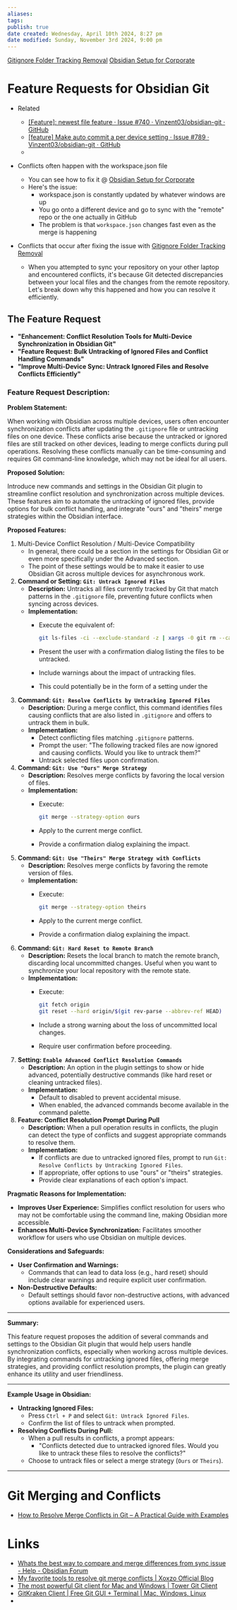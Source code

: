 ```yaml
---
aliases: 
tags: 
publish: true
date created: Wednesday, April 10th 2024, 8:27 pm
date modified: Sunday, November 3rd 2024, 9:00 pm
---
```


[Gitignore Folder Tracking Removal](../../../📁%2021%20-%20Development/Git/Gitignore%20Folder%20Tracking%20Removal/Gitignore%20Folder%20Tracking%20Removal.md)
[Obsidian Setup for Corporate](../../Obsidian%20Setup%20for%20Corporate/Obsidian%20Setup%20for%20Corporate.md)

# Feature Requests for Obsidian Git

- Related
	- [[Feature]: newest file feature · Issue #740 · Vinzent03/obsidian-git · GitHub](https://github.com/Vinzent03/obsidian-git/issues/740)
	- [[feature] Make auto commit a per device setting · Issue #789 · Vinzent03/obsidian-git · GitHub](https://github.com/Vinzent03/obsidian-git/issues/789)
	- 

- Conflicts often happen with the workspace.json file
	- You can see how to fix it @ [Obsidian Setup for Corporate](../../Obsidian%20Setup%20for%20Corporate/Obsidian%20Setup%20for%20Corporate.md)
	- Here's the issue:
		- workspace.json is constantly updated by whatever windows are up
		- You go onto a different device and go to sync with the "remote" repo or the one actually in GitHub
		- The problem is that `workspace.json` changes fast even as the merge is happening
- Conflicts that occur after fixing the issue with [Gitignore Folder Tracking Removal](📁%2021%20-%20Development/Git/Gitignore%20Folder%20Tracking%20Removal/Gitignore%20Folder%20Tracking%20Removal.md#3%20Untrack%20All%20Files%20Listed%20in%20gitignore)
	- When you attempted to sync your repository on your other laptop and encountered conflicts, it's because Git detected discrepancies between your local files and the changes from the remote repository. Let's break down why this happened and how you can resolve it efficiently.

## The Feature Request

- **"Enhancement: Conflict Resolution Tools for Multi-Device Synchronization in Obsidian Git"**
- **"Feature Request: Bulk Untracking of Ignored Files and Conflict Handling Commands"**
- **"Improve Multi-Device Sync: Untrack Ignored Files and Resolve Conflicts Efficiently"**

### **Feature Request Description:**

**Problem Statement:**

When working with Obsidian across multiple devices, users often encounter synchronization conflicts after updating the `.gitignore` file or untracking files on one device. These conflicts arise because the untracked or ignored files are still tracked on other devices, leading to merge conflicts during pull operations. Resolving these conflicts manually can be time-consuming and requires Git command-line knowledge, which may not be ideal for all users.

**Proposed Solution:**

Introduce new commands and settings in the Obsidian Git plugin to streamline conflict resolution and synchronization across multiple devices. These features aim to automate the untracking of ignored files, provide options for bulk conflict handling, and integrate "ours" and "theirs" merge strategies within the Obsidian interface.

**Proposed Features:**

1. Multi-Device Conflict Resolution / Multi-Device Compatibility
	- In general, there could be a section in the settings for Obsidian Git or even more specifically under the Advanced section.
	- The point of these settings would be to make it easier to use Obsidian Git across multiple devices for asynchronous work.
2. **Command or Setting: `Git: Untrack Ignored Files`**
    - **Description:** Untracks all files currently tracked by Git that match patterns in the `.gitignore` file, preventing future conflicts when syncing across devices.
    - **Implementation:**
        - Execute the equivalent of:
            
            ```bash
            git ls-files -ci --exclude-standard -z | xargs -0 git rm --cached
            ```
            
        - Present the user with a confirmation dialog listing the files to be untracked.
        - Include warnings about the impact of untracking files.
        - This could potentially be in the form of a setting under the 
3. **Command: `Git: Resolve Conflicts by Untracking Ignored Files`**
    - **Description:** During a merge conflict, this command identifies files causing conflicts that are also listed in `.gitignore` and offers to untrack them in bulk.
    - **Implementation:**
        - Detect conflicting files matching `.gitignore` patterns.
        - Prompt the user: "The following tracked files are now ignored and causing conflicts. Would you like to untrack them?"
        - Untrack selected files upon confirmation.
4. **Command: `Git: Use "Ours" Merge Strategy`**
    - **Description:** Resolves merge conflicts by favoring the local version of files.
    - **Implementation:**
        - Execute:
            
            ```bash
            git merge --strategy-option ours
            ```
            
        - Apply to the current merge conflict.
        - Provide a confirmation dialog explaining the impact.
5. **Command: `Git: Use "Theirs" Merge Strategy with Conflicts`**
    - **Description:** Resolves merge conflicts by favoring the remote version of files.  
    - **Implementation:**
        - Execute:
            
            ```bash
            git merge --strategy-option theirs
            ```
            
        - Apply to the current merge conflict.
        - Provide a confirmation dialog explaining the impact.
6. **Command: `Git: Hard Reset to Remote Branch`**
    - **Description:** Resets the local branch to match the remote branch, discarding local uncommitted changes. Useful when you want to synchronize your local repository with the remote state.
    - **Implementation:**
        - Execute:
            
            ```bash
            git fetch origin
            git reset --hard origin/$(git rev-parse --abbrev-ref HEAD)
            ```
            
        - Include a strong warning about the loss of uncommitted local changes.
        - Require user confirmation before proceeding.
7. **Setting: `Enable Advanced Conflict Resolution Commands`**
    - **Description:** An option in the plugin settings to show or hide advanced, potentially destructive commands (like hard reset or cleaning untracked files).
    - **Implementation:**
        - Default to disabled to prevent accidental misuse.
        - When enabled, the advanced commands become available in the command palette.
8. **Feature: Conflict Resolution Prompt During Pull**
    - **Description:** When a pull operation results in conflicts, the plugin can detect the type of conflicts and suggest appropriate commands to resolve them.
    - **Implementation:**
        - If conflicts are due to untracked ignored files, prompt to run `Git: Resolve Conflicts by Untracking Ignored Files`.
        - If appropriate, offer options to use "ours" or "theirs" strategies.
        - Provide clear explanations of each option's impact.

**Pragmatic Reasons for Implementation:**

- **Improves User Experience:** Simplifies conflict resolution for users who may not be comfortable using the command line, making Obsidian more accessible.
- **Enhances Multi-Device Synchronization:** Facilitates smoother workflow for users who use Obsidian on multiple devices.

**Considerations and Safeguards:**

- **User Confirmation and Warnings:**
    - Commands that can lead to data loss (e.g., hard reset) should include clear warnings and require explicit user confirmation.
- **Non-Destructive Defaults:**
    - Default settings should favor non-destructive actions, with advanced options available for experienced users.

* * *

**Summary:**

This feature request proposes the addition of several commands and settings to the Obsidian Git plugin that would help users handle synchronization conflicts, especially when working across multiple devices. By integrating commands for untracking ignored files, offering merge strategies, and providing conflict resolution prompts, the plugin can greatly enhance its utility and user friendliness.

* * *

**Example Usage in Obsidian:**

- **Untracking Ignored Files:**
    - Press `Ctrl + P` and select `Git: Untrack Ignored Files`.
    - Confirm the list of files to untrack when prompted.
- **Resolving Conflicts During Pull:**
    - When a pull results in conflicts, a prompt appears:
        - "Conflicts detected due to untracked ignored files. Would you like to untrack these files to resolve the conflicts?"
    - Choose to untrack files or select a merge strategy (`Ours` or `Theirs`).

* * *

# Git Merging and Conflicts

- [How to Resolve Merge Conflicts in Git – A Practical Guide with Examples](https://www.freecodecamp.org/news/resolve-merge-conflicts-in-git-a-practical-guide/)

# Links

- [Whats the best way to compare and merge differences from sync issue - Help - Obsidian Forum](https://forum.obsidian.md/t/whats-the-best-way-to-compare-and-merge-differences-from-sync-issue/57736/2)
- [My favorite tools to resolve git merge conflicts | Xoxzo Official Blog](https://blog.xoxzo.com/2019/03/29/my-favorite-tools-to-resolve-git-merge-conflicts/) 
- [The most powerful Git client for Mac and Windows | Tower Git Client](https://www.git-tower.com/windows) 
- [GitKraken Client | Free Git GUI + Terminal | Mac, Windows, Linux](https://www.gitkraken.com/git-client) 
- 